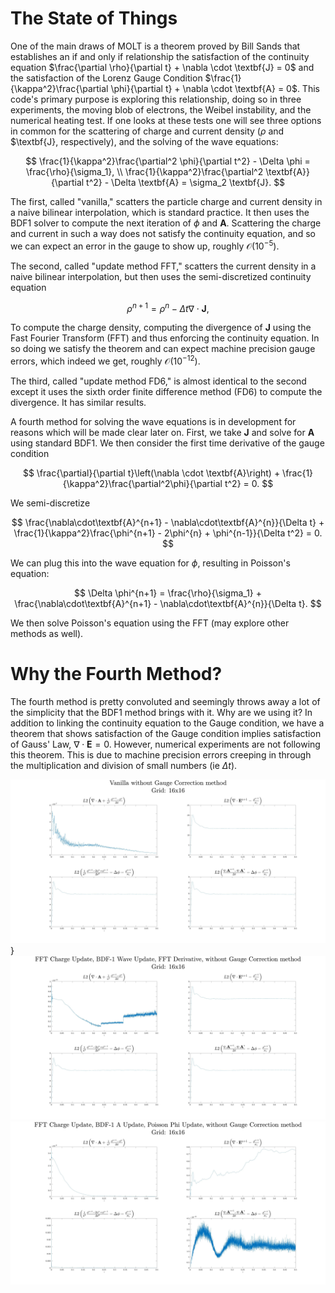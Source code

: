 # The State of Things

One of the main draws of MOLT is a theorem proved by Bill Sands that establishes an if and only if relationship the satisfaction of the continuity equation $\frac{\partial \rho}{\partial t} + \nabla \cdot \textbf{J} = 0$ and the satisfaction of the Lorenz Gauge Condition $\frac{1}{\kappa^2}\frac{\partial \phi}{\partial t} + \nabla \cdot \textbf{A} = 0$. This code's primary purpose is exploring this relationship, doing so in three experiments, the moving blob of electrons, the Weibel instability, and the numerical heating test. If one looks at these tests one will see three options in common for the scattering of charge and current density ($\rho$ and $\textbf{J}, respectively), and the solving of the wave equations:

$$
\frac{1}{\kappa^2}\frac{\partial^2 \phi}{\partial t^2} - \Delta \phi = \frac{\rho}{\sigma_1}, \\
\frac{1}{\kappa^2}\frac{\partial^2 \textbf{A}}{\partial t^2} - \Delta \textbf{A} = \sigma_2 \textbf{J}.
$$

The first, called "vanilla," scatters the particle charge and current density in a naive bilinear interpolation, which is standard practice. It then uses the BDF1 solver to compute the next iteration of $\phi$ and $\textbf{A}$. Scattering the charge and current in such a way does not satisfy the continuity equation, and so we can expect an error in the gauge to show up, roughly $\mathcal{O}(10^{-5})$.

The second, called "update method FFT," scatters the current density in a naive bilinear interpolation, but then uses the semi-discretized continuity equation

$$
\rho^{n+1} = \rho^{n} - \Delta t \nabla \cdot \textbf{J},
$$

To compute the charge density, computing the divergence of $\textbf{J}$ using the Fast Fourier Transform (FFT) and thus enforcing the continuity equation. In so doing we satisfy the theorem and can expect machine precision gauge errors, which indeed we get, roughly $\mathcal{O}(10^{-12})$.

The third, called "update method FD6," is almost identical to the second except it uses the sixth order finite difference method (FD6) to compute the divergence. It has similar results.

A fourth method for solving the wave equations is in development for reasons which will be made clear later on. First, we take $\textbf{J}$ and solve for $\textbf{A}$ using standard BDF1. We then consider the first time derivative of the gauge condition

$$
\frac{\partial}{\partial t}\left(\nabla \cdot \textbf{A}\right) + \frac{1}{\kappa^2}\frac{\partial^2\phi}{\partial t^2} = 0.
$$

We semi-discretize

$$
\frac{\nabla\cdot\textbf{A}^{n+1} - \nabla\cdot\textbf{A}^{n}}{\Delta t} + \frac{1}{\kappa^2}\frac{\phi^{n+1} - 2\phi^{n} + \phi^{n-1}}{\Delta t^2} = 0.
$$

We can plug this into the wave equation for $\phi$, resulting in Poisson's equation:

$$
\Delta \phi^{n+1} = \frac{\rho}{\sigma_1} + \frac{\nabla\cdot\textbf{A}^{n+1} - \nabla\cdot\textbf{A}^{n}}{\Delta t}.
$$

We then solve Poisson's equation using the FFT (may explore other methods as well).

# Why the Fourth Method?

The fourth method is pretty convoluted and seemingly throws away a lot of the simplicity that the BDF1 method brings with it. Why are we using it? In addition to linking the continuity equation to the Gauge condition, we have a theorem that shows satisfaction of the Gauge condition implies satisfaction of Gauss' Law, $\nabla \cdot \textbf{E} = 0$. However, numerical experiments are not following this theorem. This is due to machine precision errors creeping in through the multiplication and division of small numbers (ie $\Delta t$).

![Residuals over time with vanilla, no gauge cleaning](figures/gauss_residuals_over_time_vanilla_ng.jpg)}
![Residuals over time with FFT, no gauge cleaning](figures/gauss_residuals_over_time_FFT_ng.jpg)
![Residuals over time with poisson, no gauge cleaning](figures/gauss_residuals_over_time_poisson_ng.jpg)